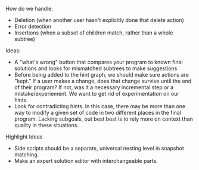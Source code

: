 How do we handle:
* Deletion (when another user hasn't explicitly done that delete action)
* Error detection
* Insertions (when a subset of children match, rather than a whole subtree)

Ideas:
* A "what's wrong" button that compares your program to known final solutions and looks for mismatched subtrees to make suggestions
* Before being added to the hint graph, we should make sure actions are "kept." If a user makes a change, does that change survive until the end of their program? If not, was it a necessary incremental step or a mistake/experiement. We want to get rid of experimentation on our hints.
* Look for contradicting hints. In this case, there may be more than one way to modify a given set of code in two different places in the final program. Lacking subgoals, out best best is to rely more on context than quality in these situations.

Highlight Ideas
* Side scripts should be a separate, universal nesting level in snapshot matching.
* Make an expert solution editor with interchangeable parts.
